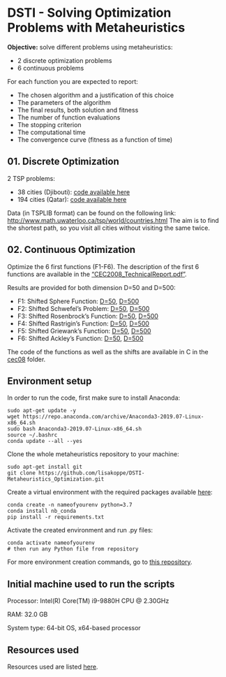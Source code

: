 # DSTI - Solving Optimization Problems with Metaheuristics

**Objective:** solve different problems using metaheuristics:
- 2 discrete optimization problems
- 6 continuous problems

For each function you are expected to report:
- The chosen algorithm and a justification of this choice
- The parameters of the algorithm
- The final results, both solution and fitness
- The number of function evaluations
- The stopping criterion
- The computational time
- The convergence curve (fitness as a function of time)

## 01. Discrete Optimization

2 TSP problems:
- 38 cities (Djibouti): [code available here](https://github.com/lisakoppe/DSTI-Metaheuristics_Optimization/blob/master/01-TSP_Djibouti/TSP_Djibouti.py)
- 194 cities (Qatar): [code available here](https://github.com/lisakoppe/DSTI-Metaheuristics_Optimization/blob/master/02-TSP_Qatar/TSP_Qatar.py)

Data (in TSPLIB format) can be found on the following link:
http://www.math.uwaterloo.ca/tsp/world/countries.html
The aim is to find the shortest path, so you visit all cities without visiting the same twice.

## 02. Continuous Optimization

Optimize the 6 first functions (F1-F6).
The description of the first 6 functions are available in the [“CEC2008_TechnicalReport.pdf”](https://github.com/lisakoppe/DSTI-Metaheuristics_Optimization/blob/master/Resources/CEC2008_TechnicalReport.pdf).

Results are provided for both dimension D=50 and D=500:
- F1: Shifted Sphere Function: [D=50](https://github.com/lisakoppe/DSTI-Metaheuristics_Optimization/blob/master/03-Shifted_Sphere_Function/Shifted_Sphere_dim50.py), [D=500](https://github.com/lisakoppe/DSTI-Metaheuristics_Optimization/blob/master/03-Shifted_Sphere_Function/Shifted_Sphere_dim500.py)
- F2: Shifted Schwefel’s Problem: [D=50](https://github.com/lisakoppe/DSTI-Metaheuristics_Optimization/blob/master/04-Shifted_Schwefels_Problem/Shifted_Schwefel_dim50.py), [D=500](https://github.com/lisakoppe/DSTI-Metaheuristics_Optimization/blob/master/04-Shifted_Schwefels_Problem/Shifted_Schwefel_dim500.py)
- F3: Shifted Rosenbrock’s Function: [D=50](https://github.com/lisakoppe/DSTI-Metaheuristics_Optimization/blob/master/05-Shifted_Rosenbrocks_Function/Shifted_Rosenbrock_dim50.py), [D=500](https://github.com/lisakoppe/DSTI-Metaheuristics_Optimization/blob/master/05-Shifted_Rosenbrocks_Function/Shifted_Rosenbrock_dim500.py)
- F4: Shifted Rastrigin’s Function: [D=50](https://github.com/lisakoppe/DSTI-Metaheuristics_Optimization/blob/master/06-Shifted_Rastrigins_Function/Shifted_Rastrigin_dim50.py), [D=500](https://github.com/lisakoppe/DSTI-Metaheuristics_Optimization/blob/master/06-Shifted_Rastrigins_Function/Shifted_Rastrigin_dim500.py)
- F5: Shifted Griewank’s Function: [D=50](https://github.com/lisakoppe/DSTI-Metaheuristics_Optimization/blob/master/07-Shifted_Griewanks_Function/Shifted_Griewank_dim50.py), [D=500](https://github.com/lisakoppe/DSTI-Metaheuristics_Optimization/blob/master/07-Shifted_Griewanks_Function/Shifted_Griewank_dim500.py)
- F6: Shifted Ackley’s Function: [D=50](https://github.com/lisakoppe/DSTI-Metaheuristics_Optimization/blob/master/08-Shifted_Ackleys_Function/Shifted_Ackley_dim50.py), [D=500](https://github.com/lisakoppe/DSTI-Metaheuristics_Optimization/blob/master/08-Shifted_Ackleys_Function/Shifted_Ackley_dim500.py)

The code of the functions as well as the shifts are available in C in the [cec08](https://github.com/lisakoppe/DSTI-Metaheuristics_Optimization/tree/master/Resources/cec08) folder.

## Environment setup

In order to run the code, first make sure to install Anaconda:
```
sudo apt-get update -y
wget https://repo.anaconda.com/archive/Anaconda3-2019.07-Linux-x86_64.sh
sudo bash Anaconda3-2019.07-Linux-x86_64.sh
source ~/.bashrc
conda update --all --yes
```

Clone the whole metaheuristics repository to your machine:
```
sudo apt-get install git
git clone https://github.com/lisakoppe/DSTI-Metaheuristics_Optimization.git
```

Create a virtual environment with the required packages available [here](https://github.com/lisakoppe/DSTI-Metaheuristics_Optimization/blob/master/Resources/requirements.txt):
```
conda create -n nameofyourenv python=3.7
conda install nb_conda
pip install -r requirements.txt
```

Activate the created environment and run .py files:
```
conda activate nameofyourenv
# then run any Python file from repository
```

For more environment creation commands, go to [this repository](https://github.com/lisakoppe/Toolbox/blob/master/Virtual%20environments/Environment_creation_conda.md).

## Initial machine used to run the scripts

Processor: Intel(R) Core(TM) i9-9880H CPU @ 2.30GHz

RAM: 32.0 GB

System type: 64-bit OS, x64-based processor

## Resources used

Resources used are listed [here](https://github.com/lisakoppe/DSTI-Metaheuristics_Optimization/blob/master/Resources/resources.txt).
